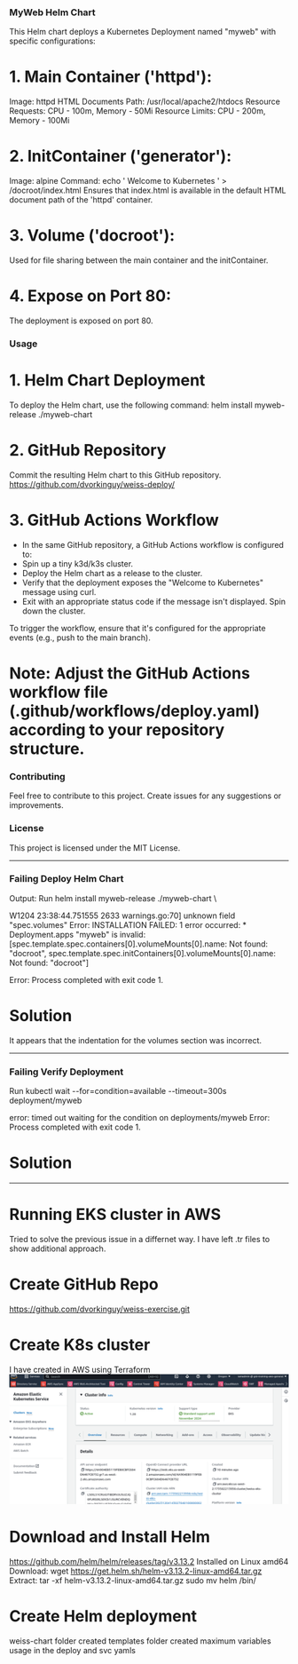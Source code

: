 ### MyWeb Helm Chart
This Helm chart deploys a Kubernetes Deployment named "myweb" with specific configurations:

# 1. Main Container ('httpd'):
Image: httpd
HTML Documents Path: /usr/local/apache2/htdocs
Resource Requests: CPU - 100m, Memory - 50Mi
Resource Limits: CPU - 200m, Memory - 100Mi

# 2. InitContainer ('generator'):
Image: alpine
Command: echo '<html> Welcome to Kubernetes </html>' > /docroot/index.html
Ensures that index.html is available in the default HTML document path of the 'httpd' container.

# 3. Volume ('docroot'):
Used for file sharing between the main container and the initContainer.

# 4. Expose on Port 80:
The deployment is exposed on port 80.


### Usage

# 1. Helm Chart Deployment
To deploy the Helm chart, use the following command:
helm install myweb-release ./myweb-chart

# 2. GitHub Repository
Commit the resulting Helm chart to this GitHub repository.
https://github.com/dvorkinguy/weiss-deploy/

# 3. GitHub Actions Workflow
- In the same GitHub repository, a GitHub Actions workflow is configured to:
- Spin up a tiny k3d/k3s cluster.
- Deploy the Helm chart as a release to the cluster.
- Verify that the deployment exposes the "Welcome to Kubernetes" message using curl.
- Exit with an appropriate status code if the message isn't displayed.
Spin down the cluster.


To trigger the workflow, ensure that it's configured for the appropriate events (e.g., push to the main branch).

# Note: Adjust the GitHub Actions workflow file (.github/workflows/deploy.yaml) according to your repository structure.


### Contributing
Feel free to contribute to this project. Create issues for any suggestions or improvements.


### License
This project is licensed under the MIT License.


---


### Failing Deploy Helm Chart
Output:
Run helm install myweb-release ./myweb-chart \
  
W1204 23:38:44.751555    2633 warnings.go:70] unknown field "spec.volumes"
Error: INSTALLATION FAILED: 1 error occurred:
	* Deployment.apps "myweb" is invalid: [spec.template.spec.containers[0].volumeMounts[0].name: Not found: "docroot", spec.template.spec.initContainers[0].volumeMounts[0].name: Not found: "docroot"]


Error: Process completed with exit code 1.

# Solution
It appears that the indentation for the volumes section was incorrect. 


---


### Failing Verify Deployment

Run kubectl wait --for=condition=available --timeout=300s deployment/myweb
  
error: timed out waiting for the condition on deployments/myweb
Error: Process completed with exit code 1.

# Solution


---


# Running EKS cluster in AWS
Tried to solve the previous issue in a differnet way.
I have left .tr files to show additional approach.

# Create GitHub Repo
https://github.com/dvorkinguy/weiss-exercise.git

# Create K8s cluster
I have created in AWS using Terraform
![weiss-eks-cluster](images/weiss-eks-cluster.png)

# Download and Install Helm 
https://github.com/helm/helm/releases/tag/v3.13.2
Installed on Linux amd64
Download: wget https://get.helm.sh/helm-v3.13.2-linux-amd64.tar.gz
Extract: tar -xf helm-v3.13.2-linux-amd64.tar.gz
sudo mv helm /bin/

# Create Helm deployment
weiss-chart folder created
templates folder created
maximum variables usage in the deploy and svc yamls



